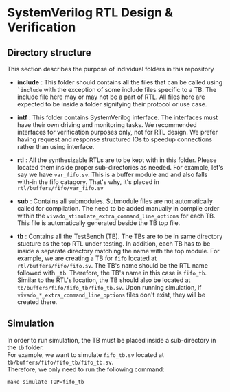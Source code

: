 # SystemVerilog RTL Design & Verification

## Directory structure
This section describes the purpose of individual folders in this repository

- **include** : This folder should contains all the files that can be called using ``` `include``` with the exception of some include files specific to a TB. The include file here may or may not be a part of RTL. All files here are expected to be inside a folder signifying their protocol or use case. 

- **intf** : This folder contains SystemVerilog interface. The interfaces must have their own driving and monitoring tasks. We recommended interfaces for verification purposes only, not for RTL design. We prefer having request and response structured IOs to speedup connections rather than using interface.

- **rtl** : All the synthesizable RTLs are to be kept with in this folder. Please located them inside proper sub-directories as needed. For example, let's say we have `var_fifo.sv`. This is a buffer module and and also falls with-in the fifo catagory. That's why, it's placed in `rtl/buffers/fifo/var_fifo.sv`

- **sub** : Contains all submodules. Submodule files are not automatically called for compilation. The need to be added manually in compile order within the `vivado_stimulate_extra_command_line_options` for each TB. This file is automatically generated beside the TB top file.

- **tb** : Contains all the TestBench (TB). The TBs are to be in same directory stucture as the top RTL under testing. In addition, each TB has to be inside a separate directory matching the name with the top module. For example, we are creating a TB for `fifo` located at `rtl/buffers/fifo/fifo.sv`. The TB's name should be the RTL name followed with `_tb`. Therefore, the TB's name in this case is `fifo_tb`. Similar to the RTL's location, the TB should also be located at `tb/buffers/fifo/fifo_tb/fifo_tb.sv`. Upon running simulation, if `vivado_*_extra_command_line_options` files don't exist, they will be created there.

## Simulation
In order to run simulation, the TB must be placed inside a sub-directory in the `tb` folder. <br>
For example, we want to simulate `fifo_tb.sv` located at `tb/buffers/fifo/fifo_tb/fifo_tb.sv`. <br>
Therefore, we only need to run the following command:
```
make simulate TOP=fifo_tb
```

